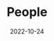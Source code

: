 ---
title: People
date: 2022-10-24

type: landing

sections:
  - block: people
    content:
      title: Research group members
      # Choose which groups/teams of users to display.
      #   Edit `user_groups` in each user's profile to add them to one or more of these groups.
      user_groups:
          - Professors
          - Researchers
          - Grad Students
          - Previous graduates
      sort_by: Params.cixu
      sort_ascending: true
    design:
      show_interests: false
      show_role: true
      show_social: true
---